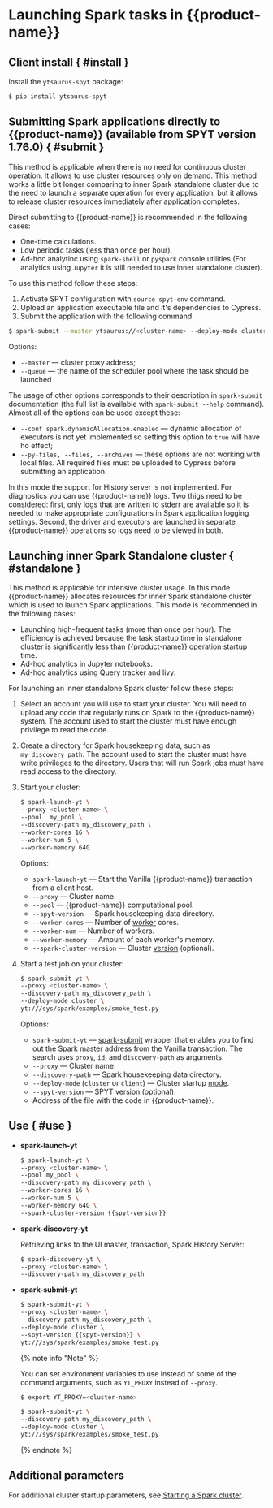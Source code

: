 # Launching Spark tasks in {{product-name}}

## Client install { #install }

Install the `ytsaurus-spyt` package:

```bash
$ pip install ytsaurus-spyt
```

## Submitting Spark applications directly to {{product-name}} (available from SPYT version 1.76.0) { #submit }

This method is applicable when there is no need for continuous cluster operation. It allows to use cluster resources only on demand. This method works a little bit longer comparing to inner Spark standalone cluster due to the need to launch a separate operation for every application, but it allows to release cluster resources immediately after application completes.

Direct submitting to {{product-name}} is recommended in the following cases:

- One-time calculations.
- Low periodic tasks (less than once per hour).
- Ad-hoc analytinc using `spark-shell` or `pyspark` console utilities (For analytics using `Jupyter` it is still needed to use inner standalone cluster).

To use this method follow these steps:

1. Activate SPYT configuration with `source spyt-env` command.
2. Upload an application executable file and it's dependencies to Cypress.
3. Submit the application with the following command:
```bash
$ spark-submit --master ytsaurus://<cluster-name> --deploy-mode cluster --num-executors 5 --queue research yt:/<path to .py file or .jar file>
```

Options:
- `--master` — cluster proxy address;
- `--queue` — the name of the scheduler pool where the task should be launched

The usage of other options corresponds to their description in `spark-submit` documentation (the full list is available with `spark-submit --help` command). Almost all of the options can be used except these:

- `--conf spark.dynamicAllocation.enabled` — dynamic allocation of executors is not yet implemented so setting this option to `true` will have ho effect;
- `--py-files, --files, --archives` — these options are not working with local files. All required files must be uploaded to Cypress before submitting an application.

In this mode the support for History server is not implemented. For diagnostics you can use {{product-name}} logs. Two thigs need to be considered: first, only logs that are written to stderr are available so it is needed to make appropriate configurations in Spark application logging settings. Second, the driver and executors are launched in separate {{product-name}} operations so logs need to be viewed in both.

## Launching inner Spark Standalone cluster { #standalone }

This method is applicable for intensive cluster usage. In this mode {{product-name}} allocates resources for inner Spark standalone cluster which is used to launch Spark applications. This mode is recommended in the following cases:

- Launching high-frequent tasks (more than once per hour). The efficiency is achieved because the task startup time in standalone cluster is significantly less than {{product-name}} operation startup time.
- Ad-hoc analytics in Jupyter notebooks.
- Ad-hoc analytics using Query tracker and livy.

For launching an inner standalone Spark cluster follow these steps:

1. Select an account you will use to start your cluster. You will need to upload any code that regularly runs on Spark to the {{product-name}} system. The account used to start the cluster must have enough privilege to read the code.
2. Create a directory for Spark housekeeping data, such as `my_discovery_path`. The account used to start the cluster must have write privileges to the directory. Users that will run Spark jobs must have read access to the directory.
3. Start your cluster:
   ```bash
   $ spark-launch-yt \
   --proxy <cluster-name> \
   --pool  my_pool \
   --discovery-path my_discovery_path \
   --worker-cores 16 \
   --worker-num 5 \
   --worker-memory 64G
   ```

   Options:
   - `spark-launch-yt` — Start the Vanilla {{product-name}} transaction from a client host.
   - `--proxy` — Cluster name.
   - `--pool` — {{product-name}} computational pool.
   - `--spyt-version` — Spark housekeeping data directory.
   - `--worker-cores` — Number of [worker](../../../../user-guide/data-processing/spyt/cluster/cluster-desc.md#spark-standalone-в-yt--spark-standalone) cores.
   - `--worker-num` — Number of workers.
   - `--worker-memory` — Amount of each worker's memory.
   - `--spark-cluster-version` — Cluster [version](../../../../user-guide/data-processing/spyt/version.md) (optional).


4. Start a test job on your cluster:
   ```bash
   $ spark-submit-yt \
   --proxy <cluster-name> \
   --discovery-path my_discovery_path \
   --deploy-mode cluster \
   yt:///sys/spark/examples/smoke_test.py
   ```

   Options:
   - `spark-submit-yt` — [spark-submit](https://spark.apache.org/docs/latest/submitting-applications.html) wrapper that enables you to find out the Spark master address from the Vanilla transaction. The search uses `proxy`, `id`, and `discovery-path` as arguments.
   - `--proxy` — Cluster name.
   - `--discovery-path` — Spark housekeeping data directory.
   - `--deploy-mode` (`cluster` or `client`) — Cluster startup [mode](../../../../user-guide/data-processing/spyt/cluster/cluster-desc.md#cluster-mode--cluster-mode).
   - `--spyt-version` — SPYT version (optional).
   - Address of the file with the code in {{product-name}}.

## Use { #use }

- **spark-launch-yt**

   ```bash
   $ spark-launch-yt \
   --proxy <cluster-name> \
   --pool my_pool \
   --discovery-path my_discovery_path \
   --worker-cores 16 \
   --worker-num 5 \
   --worker-memory 64G \
   --spark-cluster-version {{spyt-version}}
   ```

- **spark-discovery-yt**

   Retrieving links to the UI master, transaction, Spark History Server:

   ```bash
   $ spark-discovery-yt \
   --proxy <cluster-name> \
   --discovery-path my_discovery_path
   ```

- **spark-submit-yt**

   ```bash
   $ spark-submit-yt \
   --proxy <cluster-name> \
   --discovery-path my_discovery_path \
   --deploy-mode cluster \
   --spyt-version {{spyt-version}} \
   yt:///sys/spark/examples/smoke_test.py
   ```

   {% note info "Note" %}

   You can set environment variables to use instead of some of the command arguments, such as `YT_PROXY` instead of `--proxy`.

   ```bash
   $ export YT_PROXY=<cluster-name>

   $ spark-submit-yt \
   --discovery-path my_discovery_path \
   --deploy-mode cluster \
   yt:///sys/spark/examples/smoke_test.py
   ```

   {% endnote %}


## Additional parameters

For additional cluster startup parameters, see [Starting a Spark cluster](../../../../user-guide/data-processing/spyt/cluster/cluster-start.md).



